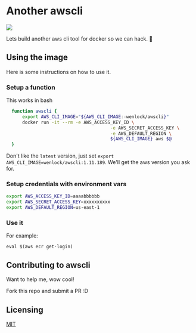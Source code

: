 # Another awscli

[![](https://travis-ci.org/wenlock/docker-awscli.svg?branch=master)](https://travis-ci.org/wenlock/docker-awscli)

Lets build another aws cli tool for docker so we can hack. :tada:

## Using the image
Here is some instructions on how to use it.

### Setup a function
This works in bash

```bash
  function awscli {
      export AWS_CLI_IMAGE="${AWS_CLI_IMAGE:-wenlock/awscli}"
      docker run -it --rm -e AWS_ACCESS_KEY_ID \
                                       -e AWS_SECRET_ACCESS_KEY \
                                       -e AWS_DEFAULT_REGION \
                                       ${AWS_CLI_IMAGE} aws $@
  }
```

Don't like the `latest` version, just set `export AWS_CLI_IMAGE=wenlock/awscli:1.11.189`.
We'll get the aws version you ask for.

### Setup credentials with environment vars

```bash
export AWS_ACCESS_KEY_ID=aaaabbbbbb
export AWS_SECRET_ACCESS_KEY=xxxxxxxxxx
export AWS_DEFAULT_REGION=us-east-1
```

### Use it

For example:

`eval $(aws ecr get-login)`

## Contributing to awscli

Want to help me, wow cool!  

Fork this repo and submit a PR :D


## Licensing
[MIT](LICENSE.txt)
